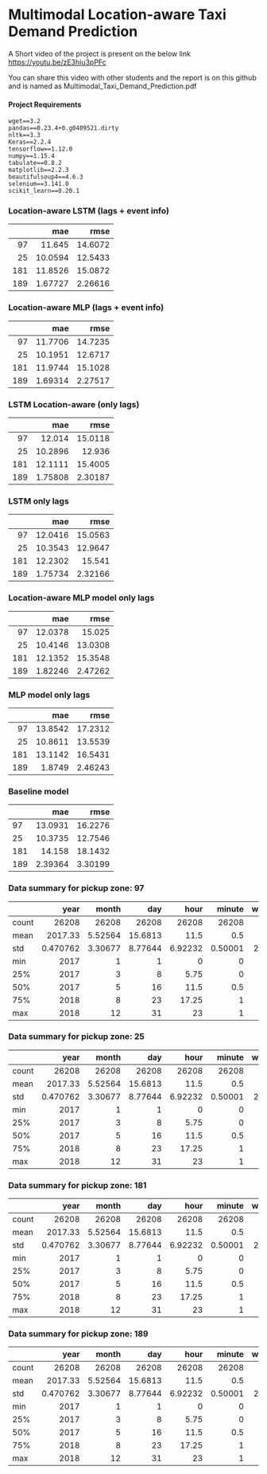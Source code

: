 # Multimodal Location-aware Taxi Demand Prediction

A Short video of the project is present on the below link
https://youtu.be/zE3hiu3pPFc

You can share this video with other students and the report is on this github and is named as Multimodal_Taxi_Demand_Prediction.pdf

#### Project Requirements
```text
wget==3.2
pandas==0.23.4+0.g0409521.dirty
nltk==3.3
Keras==2.2.4
tensorflow==1.12.0
numpy==1.15.4
tabulate==0.8.2
matplotlib==2.2.3
beautifulsoup4==4.6.3
selenium==3.141.0
scikit_learn==0.20.1
```


### Location-aware LSTM (lags + event info)

|     |      mae |     rmse |
|----:|---------:|---------:|
|  97 | 11.645   | 14.6072  |
|  25 | 10.0594  | 12.5433  |
| 181 | 11.8526  | 15.0872  |
| 189 |  1.67727 |  2.26616 |

### Location-aware MLP (lags + event info)

|     |      mae |     rmse |
|----:|---------:|---------:|
|  97 | 11.7706  | 14.7235  |
|  25 | 10.1951  | 12.6717  |
| 181 | 11.9744  | 15.1028  |
| 189 |  1.69314 |  2.27517 |


### LSTM Location-aware (only lags)

|     |      mae |     rmse |
|----:|---------:|---------:|
|  97 | 12.014   | 15.0118  |
|  25 | 10.2896  | 12.936   |
| 181 | 12.1111  | 15.4005  |
| 189 |  1.75808 |  2.30187 | 


### LSTM only lags

|     |      mae |     rmse |
|----:|---------:|---------:|
|  97 | 12.0416  | 15.0563  |
|  25 | 10.3543  | 12.9647  |
| 181 | 12.2302  | 15.541   |
| 189 |  1.75734 |  2.32166 | 

### Location-aware MLP model only lags

|     |      mae |     rmse |
|----:|---------:|---------:|
|  97 | 12.0378  | 15.025   |
|  25 | 10.4146  | 13.0308  |
| 181 | 12.1352  | 15.3548  |
| 189 |  1.82246 |  2.47262 | 

### MLP model only lags

|     |     mae |     rmse |
|----:|--------:|---------:|
|  97 | 13.8542 | 17.2312  |
|  25 | 10.8611 | 13.5539  |
| 181 | 13.1142 | 16.5431  |
| 189 |  1.8749 |  2.46243 |


### Baseline model
|            |     mae |    rmse |
|:-----------|--------:|--------:|
| 97      | 13.0931 | 16.2276 |
| 25      | 10.3735  | 12.7546 |
| 181      | 14.158  | 18.1432 |
| 189      | 2.39364 | 3.30199 |



 ### Data summary for pickup zone: 97
|       |         year |       month |         day |        hour |      minute |     weekday |   pickup_no |
|:------|-------------:|------------:|------------:|------------:|------------:|------------:|------------:|
| count | 26208        | 26208       | 26208       | 26208       | 26208       | 26208       |  26208      |
| mean  |  2017.33     |     5.52564 |    15.6813  |    11.5     |     0.5     |     4       |     19.3771 |
| std   |     0.470762 |     3.30677 |     8.77644 |     6.92232 |     0.50001 |     2.00004 |     15.3033 |
| min   |  2017        |     1       |     1       |     0       |     0       |     1       |      0      |
| 25%   |  2017        |     3       |     8       |     5.75    |     0       |     2       |      6      |
| 50%   |  2017        |     5       |    16       |    11.5     |     0.5     |     4       |     17      |
| 75%   |  2018        |     8       |    23       |    17.25    |     1       |     6       |     29      |
| max   |  2018        |    12       |    31       |    23       |     1       |     7       |    105      |

 ### Data summary for pickup zone: 25
|       |         year |       month |         day |        hour |      minute |     weekday |   pickup_no |
|:------|-------------:|------------:|------------:|------------:|------------:|------------:|------------:|
| count | 26208        | 26208       | 26208       | 26208       | 26208       | 26208       |  26208      |
| mean  |  2017.33     |     5.52564 |    15.6813  |    11.5     |     0.5     |     4       |     16.0918 |
| std   |     0.470762 |     3.30677 |     8.77644 |     6.92232 |     0.50001 |     2.00004 |     12.1896 |
| min   |  2017        |     1       |     1       |     0       |     0       |     1       |      0      |
| 25%   |  2017        |     3       |     8       |     5.75    |     0       |     2       |      6      |
| 50%   |  2017        |     5       |    16       |    11.5     |     0.5     |     4       |     14      |
| 75%   |  2018        |     8       |    23       |    17.25    |     1       |     6       |     24      |
| max   |  2018        |    12       |    31       |    23       |     1       |     7       |     87      |

 ### Data summary for pickup zone: 181
|       |         year |       month |         day |        hour |      minute |     weekday |   pickup_no |
|:------|-------------:|------------:|------------:|------------:|------------:|------------:|------------:|
| count | 26208        | 26208       | 26208       | 26208       | 26208       | 26208       |  26208      |
| mean  |  2017.33     |     5.52564 |    15.6813  |    11.5     |     0.5     |     4       |     20.2954 |
| std   |     0.470762 |     3.30677 |     8.77644 |     6.92232 |     0.50001 |     2.00004 |     16.9635 |
| min   |  2017        |     1       |     1       |     0       |     0       |     1       |      0      |
| 25%   |  2017        |     3       |     8       |     5.75    |     0       |     2       |      7      |
| 50%   |  2017        |     5       |    16       |    11.5     |     0.5     |     4       |     17      |
| 75%   |  2018        |     8       |    23       |    17.25    |     1       |     6       |     29      |
| max   |  2018        |    12       |    31       |    23       |     1       |     7       |    154      |

 ### Data summary for pickup zone: 189
|       |         year |       month |         day |        hour |      minute |     weekday |   pickup_no |
|:------|-------------:|------------:|------------:|------------:|------------:|------------:|------------:|
| count | 26208        | 26208       | 26208       | 26208       | 26208       | 26208       | 26208       |
| mean  |  2017.33     |     5.52564 |    15.6813  |    11.5     |     0.5     |     4       |     2.73077 |
| std   |     0.470762 |     3.30677 |     8.77644 |     6.92232 |     0.50001 |     2.00004 |     3.03585 |
| min   |  2017        |     1       |     1       |     0       |     0       |     1       |     0       |
| 25%   |  2017        |     3       |     8       |     5.75    |     0       |     2       |     1       |
| 50%   |  2017        |     5       |    16       |    11.5     |     0.5     |     4       |     2       |
| 75%   |  2018        |     8       |    23       |    17.25    |     1       |     6       |     4       |
| max   |  2018        |    12       |    31       |    23       |     1       |     7       |    40       |
